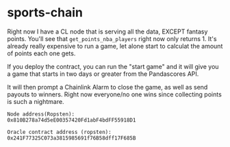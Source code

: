# sports-chain

Right now I have a CL node that is serving all the data, EXCEPT fantasy points. You'll see that `get_points_nba_players` right now only returns 1. It's already really expensive to run a game, let alone start to calculat the amount of points each one gets.

If you deploy the contract, you can run the "start game" and it will give you a game that starts in two days or greater from the Pandascores API. 

It will then prompt a Chainlink Alarm to close the game, as well as send payouts to winners. Right now everyone/no one wins since collecting points is such a nightmare.
```
Node address(Ropsten):
0x810B278a74d5eE00357420Fd1abF4bdFF55918D1

Oracle contract address (ropsten):
0x241F77325C073a3815985691f76B58dff17F685B
```
